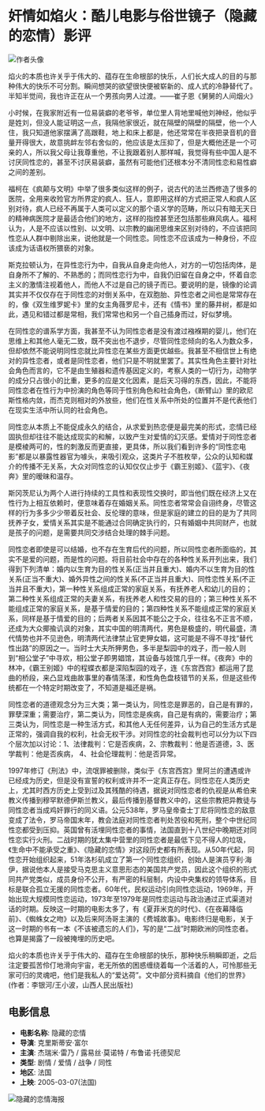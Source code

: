 # 奸情如焰火：酷儿电影与俗世镜子（隐藏的恋情）影评

![作者头像](https://img1.doubanio.com/icon/u2006789-28.jpg)

焰火的本质也许关乎于伟大的、蕴存在生命根部的快乐，人们长大成人的目的与那种伟大的快乐不可分割。瞬间想哭的欲望很快便被崭新的、成人式的冷静替代了。半知半觉间，我也许正在从一个男孩向男人过渡。——崔子恩《舅舅的人间烟火》

小时候，在我家附近有一位易装癖的老爷爷，单位里人背地里喊他刘神经，他似乎是姓刘，但没人能证明这一点，我隔他家很近，就在隔壁的隔壁的隔壁，他一个人住，我只知道他家摆满了高跟鞋，地上和床上都是，他还常常在半夜把录音机的音量开得很大，故意挑衅左邻右舍似的，他应该是太压抑了，但是大概他还是一个可亲的人，所以我父母让我尊重他，不让我跟着别人那样喊，我觉得有些中国人是不讨厌同性恋的，甚至不讨厌易装癖，虽然有可能他们还根本分不清同性恋和易性癖之间的差别。

福柯在《疯颠与文明》中举了很多类似这样的例子，说古代的法兰西修造了很多的医院，全用来收殓官方所界定的疯人、狂人，意即用这样的方式把正常人和疯人区别对待，疯人已经不再属于人类可以定义的那个语义学的范畴，所以只有暗无天日的精神病医院才是最适合他们的地方，这样的指控甚至还包括那些麻风病人。福柯认为，人是不应该以性别、以文明、以宗教的幽闭思维来区别对待的，不应该把同性恋从人群中剔除出来，说他就是一个同性恋。同性恋不应该成为一种身份，不应该成为话语权所猥亵的对象。

斯克拉顿认为，在异性恋行为中，自我从自身走向他人，对方的一切包括肉体，是自身所不了解的、不熟悉的；而同性恋行为中，自我仍旧留在自身之中，怀着自恋主义的激情注视着他人，而他人不过是自己的镜子而已。要说明的是，镜像的论调其实并不仅仅存在于同性恋的对倒关系中，在双胞胎、异性恋者之间也是常常存在的，像《双生维罗妮卡》里的女主角薇罗尼卡，还有《情书》里的藤井树，都是如此，遇见和错过都是常相，我们常常也和另一个自己插身而过，好似梦境。

在同性恋的谱系学方面，我甚至不认为同性恋者是没有渡过襁褓期的婴儿，他们在思维上和其他人毫无二致，既不突出也不退步，尽管同性恋倾向的名人为数众多，但却依然不能说明同性恋就比异性恋在某些方面更优越些。我甚至不相信世上有绝对的异性恋者，或者是同性恋者，他们只是不明就里罢了。其实性角色主要针对社会角色而言的，它不是由生殖器和遗传基因定义的，考察人类的一切行为，动物学的成分只占很小的比重，更多的应是文化因素，是后天习得的东西，因此，不能将同性恋者在性行为中扮演的角色等同于性别角色和社会角色，《断臂山》里的欧尼斯性格内敛，而杰克则相对的外放些，他们在性关系中所处的位置并不是代表他们在现实生活中所认同的社会角色。

同性恋从本质上不能促成永久的结合，从求爱到热恋便是最完美的形式，恋情已经固执但却往往不能达成现实的和解，以致产生对爱情的幻灭感。爱情对于同性恋者是模棱两可的，性的刺激反而更直接，更具体，所以我们看到许多的“同性恋电影”都是以暴露性器官为噱头，来吸引观众，这类片子不胜枚举，公众的认知和媒介的传播不无关系，大众对同性恋的认知仅仅止步于《霸王别姬》、《蓝宇》、《夜奔》里的暧昧和温存。

斯冈茨尼认为两个人进行持续的工具性和表现性交换时，即当他们既在经济上又在性行为上相互依赖时，便意味着存在婚姻关系。同性恋者常常会自诩终身，尽管这样的行为多多少少带着反社会、反伦理的意味，但是家庭的建立的目的是为了共同抚养子女，爱情关系其实是不能通过合同确定执行的，只有婚姻中共同财产，也就是孩子的问题，是需要共同交涉结合处理的棘手问题。

同性恋者即使是可以结婚，也不存在生育后代的问题，所以同性恋者所面临的，其实不是爱的问题，而是性的问题。将目前社会中存在的各种性关系开列出来，我们得到下列清单：婚内以生育为目的性关系(正当并且重大)、婚内不以生育为目的性关系(正当不重大)、婚外异性之间的性关系(不正当并且重大)、同性恋性关系(不正当并且不重大)，第一种性关系组成正常的家庭关系，有抚养老人和幼儿的目的；第二种性关系组成正常的夫妻关系，有抚养老人和性交易的目的；第三种性关系不能组成正常的家庭关系，是基于情爱的目的；第四种性关系不能组成正常的家庭关系，同样是基于情爱的目的；后两者关系因其不能公之于众，往往名不正言不顺，还成为大众揶揄讥讽的对象，其实中国的明清两代，男色是极盛的，明代最盛，清代情势也并不见逊色，明清两代法律禁止官吏狎女娼，这可能是不得不寻找“替代性出路”的原因之一。当时士大夫所狎男色，多半是梨园中的戏子，而一般人则到“相公堂子”中寻欢，相公堂子即男娼馆，其设备与妓馆几乎一样。《夜奔》中的林冲，《霸王别姬》中的程蝶衣都是深陷梨园的戏子，连《东宫西宫》都运用了昆曲的桥段，来凸显戏曲故事里的春情荡漾，和性角色盘枝错节的关系，但是这些传统都在一个特定时期改变了，不知道是福还是祸。

同性恋者的道德观念分为三大类；第一类认为，同性恋是罪恶的，自己是有罪的，罪孽深重；需要治疗，第二类认为，同性恋是疾病，自己是有病的，需要治疗；第三类认为，同性恋是一种生活方式，和其他人无任何差异，认为自己的生活方式是正常的，强调自我的权利，社会无权干涉。对同性恋的社会裁判也可以分为以下四个层次加以讨论：1、法律裁判：它是否疾病，2、宗教裁判：他是否道德，3、医学裁判：他是否疾病， 4、社会伦理裁判：他是否异常。

1997年修订《刑法》中，流氓罪被删除，类似于《东宫西宫》里阿兰的遭遇或许已经成为历史，但是没有宣誓的权利或许并不一定真正存在。同性恋在人类历史上，尤其时西方历史上受到过及其残酷的待遇，据说对同性恋者的仇视是从希伯来教义传播到穆罕默德伊斯兰教义，最后传播到基督教义中的，这些宗教把异教徒与同性恋者当成鸡奸罪行的同义语。公元538年，罗马皇帝查士丁尼将同性恋的敌意变成了法令，罗马帝国末年，教会法庭对同性恋者判处苦役和死刑，整个中世纪同性恋都受到压抑。英国曾有活埋同性恋者的事情，法国直到十八世纪中晚期还对同性恋实行火刑。二战时期的犹太集中营里的同性恋者是最低下见不得人的垃圾，《生命中不能承受之重》、《隐藏的恋情》对这段历史都有所表现。从50年代起，同性恋开始组织起来，51年洛杉矶成立了第一个同性恋组织，创始人是演员亨利·海伊，据说他本人是接受马克思主义意思形态的美国共产党员，因此这个组织的形式同共产党类似，成员身份不公开，有严密的科层制，内设中央集权的领导体系，目标是联合孤立无援的同性恋者。60年代，民权运动引向同性恋运动，1969年，开始出现大规模同性恋运动，1973年至1979年是同性恋运动与政治通过正式渠道对话的时期。反映这一时期的电影太多了，有《夏菲米克的时代》、《在夜幕降临前》、《蜘蛛女之吻》以及后来阿汤哥主演的《费城故事》。电影终归是电影，关于这一时期的书有一本《不该被遗忘的人们》，写的是“二战”时期欧洲的同性恋者。也算是揭露了一段被掩埋的历史吧。

焰火的本质也许关乎于伟大的、蕴存在生命根部的快乐，那种快乐稍瞬即逝，之后注定要孤苦伶仃地滑向宇宙，老无所依的困惑缠绕着每一个活着的人，可怜那些无家可归的灵魂吧，他们是我私人的“爱达荷”。文中部分资料摘自《他们的世界》(作者：李银河/王小波，山西人民出版社)

## 电影信息

- **电影名称**: 隐藏的恋情
- **导演**: 克里斯蒂安·富尔
- **主演**: 杰瑞米·雷乃 / 露易丝·莫诺特 / 布鲁诺·托德契尼
- **类型**: 剧情 / 爱情 / 战争 / 同性
- **地区**: 法国
- **上映**: 2005-03-07(法国)

![隐藏的恋情海报](https://img3.doubanio.com/view/photo/s_ratio_poster/public/p1716549482.webp)